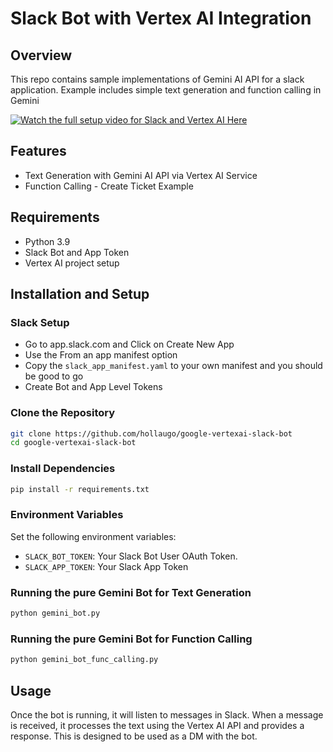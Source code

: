 # Slack Bot with Vertex AI Integration

## Overview
This repo contains sample implementations of Gemini AI API for a slack application. Example includes simple text generation and function calling in Gemini 

[![Watch the full setup video for Slack and Vertex AI Here](https://img.youtube.com/vi/-ocvFMjr_xE/maxresdefault.jpg)](https://youtu.be/-ocvFMjr_xE?si=V3eB0gV7E8KWk-OE)


## Features
- Text Generation with Gemini AI API via Vertex AI Service 
- Function Calling - Create Ticket Example 


## Requirements
- Python 3.9
- Slack Bot and App Token
- Vertex AI project setup

## Installation and Setup

### Slack Setup 
- Go to app.slack.com and Click on Create New App
- Use the From an app manifest option
- Copy the `slack_app_manifest.yaml` to your own manifest and you should be good to go 
- Create Bot and App Level Tokens 

### Clone the Repository
```bash
git clone https://github.com/hollaugo/google-vertexai-slack-bot
cd google-vertexai-slack-bot
```

### Install Dependencies
```bash
pip install -r requirements.txt
```

### Environment Variables
Set the following environment variables:
- `SLACK_BOT_TOKEN`: Your Slack Bot User OAuth Token.
- `SLACK_APP_TOKEN`: Your Slack App Token

### Running the pure Gemini Bot for Text Generation 
```bash
python gemini_bot.py
```

### Running the pure Gemini Bot for Function Calling 
 ```bash
python gemini_bot_func_calling.py
```

## Usage
Once the bot is running, it will listen to messages in Slack. When a message is received, it processes the text using the Vertex AI API and provides a response. This is designed to be used as a DM with the bot. 
